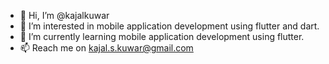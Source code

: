 - 👋 Hi, I’m @kajalkuwar
- 👀 I’m interested in mobile application development using flutter and dart.
- 🌱 I’m currently learning mobile application development using flutter.
- 📫 Reach me on kajal.s.kuwar@gmail.com

<!---
kajalkuwar/kajalkuwar is a ✨ special ✨ repository because its `README.md` (this file) appears on your GitHub profile.
You can click the Preview link to take a look at your changes.
--->
